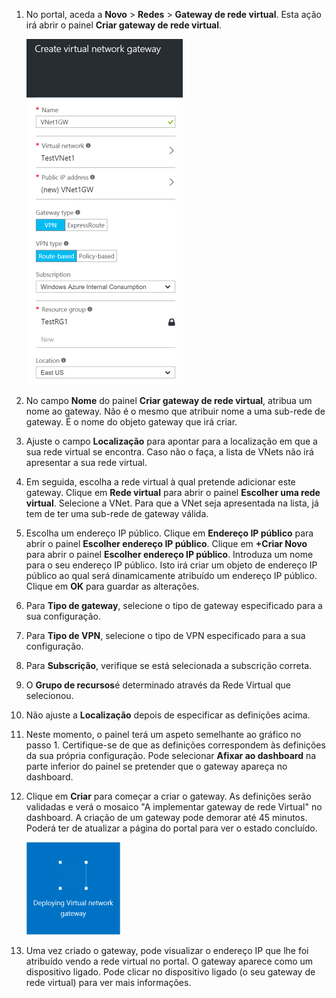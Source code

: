 1. No portal, aceda a **Novo** > **Redes** > **Gateway de rede virtual**. Esta ação irá abrir o painel **Criar gateway de rede virtual**.

    ![Gateway](./media/vpn-gateway-add-gw-rm-portal-include/creategw250.png)

2. No campo **Nome** do painel **Criar gateway de rede virtual**, atribua um nome ao gateway. Não é o mesmo que atribuir nome a uma sub-rede de gateway. É o nome do objeto gateway que irá criar.

3. Ajuste o campo **Localização** para apontar para a localização em que a sua rede virtual se encontra. Caso não o faça, a lista de VNets não irá apresentar a sua rede virtual.
 
4. Em seguida, escolha a rede virtual à qual pretende adicionar este gateway. Clique em **Rede virtual** para abrir o painel **Escolher uma rede virtual**. Selecione a VNet. Para que a VNet seja apresentada na lista, já tem de ter uma sub-rede de gateway válida.

5. Escolha um endereço IP público. Clique em **Endereço IP público** para abrir o painel **Escolher endereço IP público**. Clique em **+Criar Novo** para abrir o painel **Escolher endereço IP público**. Introduza um nome para o seu endereço IP público. Isto irá criar um objeto de endereço IP público ao qual será dinamicamente atribuído um endereço IP público. <br>Clique em **OK** para guardar as alterações.

5. Para **Tipo de gateway**, selecione o tipo de gateway especificado para a sua configuração.

6. Para **Tipo de VPN**, selecione o tipo de VPN especificado para a sua configuração.

7. Para **Subscrição**, verifique se está selecionada a subscrição correta.

8. O **Grupo de recursos**é determinado através da Rede Virtual que selecionou. 

9. Não ajuste a **Localização** depois de especificar as definições acima. 

10. Neste momento, o painel terá um aspeto semelhante ao gráfico no passo 1. Certifique-se de que as definições correspondem às definições da sua própria configuração. Pode selecionar **Afixar ao dashboard** na parte inferior do painel se pretender que o gateway apareça no dashboard.

11. Clique em **Criar** para começar a criar o gateway. As definições serão validadas e verá o mosaico "A implementar gateway de rede Virtual" no dashboard. A criação de um gateway pode demorar até 45 minutos. Poderá ter de atualizar a página do portal para ver o estado concluído.

    ![Gateway](./media/vpn-gateway-add-gw-rm-portal-include/deployvnetgw150.png)

11. Uma vez criado o gateway, pode visualizar o endereço IP que lhe foi atribuído vendo a rede virtual no portal. O gateway aparece como um dispositivo ligado. Pode clicar no dispositivo ligado (o seu gateway de rede virtual) para ver mais informações.






<!--HONumber=ago16_HO4-->


